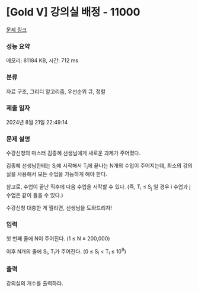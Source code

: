 # [Gold V] 강의실 배정 - 11000 

[문제 링크](https://www.acmicpc.net/problem/11000) 

### 성능 요약

메모리: 81184 KB, 시간: 712 ms

### 분류

자료 구조, 그리디 알고리즘, 우선순위 큐, 정렬

### 제출 일자

2024년 8월 21일 22:49:14

### 문제 설명

<p style="user-select: auto !important;">수강신청의 마스터 김종혜 선생님에게 새로운 과제가 주어졌다. </p>

<p style="user-select: auto !important;">김종혜 선생님한테는 S<sub style="user-select: auto !important;">i</sub>에 시작해서 T<sub style="user-select: auto !important;">i</sub>에 끝나는 N개의 수업이 주어지는데, 최소의 강의실을 사용해서 모든 수업을 가능하게 해야 한다. </p>

<p style="user-select: auto !important;">참고로, 수업이 끝난 직후에 다음 수업을 시작할 수 있다. (즉, T<sub style="user-select: auto !important;">i</sub> ≤ S<sub style="user-select: auto !important;">j</sub> 일 경우 i 수업과 j 수업은 같이 들을 수 있다.)</p>

<p style="user-select: auto !important;">수강신청 대충한 게 찔리면, 선생님을 도와드리자!</p>

### 입력 

 <p style="user-select: auto !important;">첫 번째 줄에 N이 주어진다. (1 ≤ N ≤ 200,000)</p>

<p style="user-select: auto !important;">이후 N개의 줄에 S<sub style="user-select: auto !important;">i</sub>, T<sub style="user-select: auto !important;">i</sub>가 주어진다. (0 ≤ S<sub style="user-select: auto !important;">i</sub> < T<sub style="user-select: auto !important;">i</sub> ≤ 10<sup style="user-select: auto !important;">9</sup>)</p>

### 출력 

 <p style="user-select: auto !important;">강의실의 개수를 출력하라.</p>

